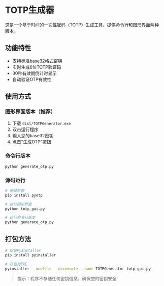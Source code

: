 # TOTP生成器

这是一个基于时间的一次性密码（TOTP）生成工具，提供命令行和图形界面两种版本。

## 功能特性

- 支持标准base32格式密钥
- 实时生成6位TOTP验证码
- 30秒有效期倒计时显示
- 自动验证OTP有效性

## 使用方式

### 图形界面版本（推荐）

1. 下载 `dist/TOTPGenerator.exe`
2. 双击运行程序
3. 输入您的base32密钥
4. 点击"生成OTP"按钮

### 命令行版本

```bash
python generate_otp.py
```

### 源码运行

```bash
# 安装依赖
pip install pyotp

# 运行图形界面
python totp_gui.py

# 运行命令行版本
python generate_otp.py
```

## 打包方法

```bash
# 安装PyInstaller
pip install pyinstaller

# 打包为EXE
pyinstaller --onefile --noconsole --name TOTPGenerator totp_gui.py
```

> 提示：程序不存储任何密钥信息，确保您的密钥安全
